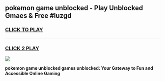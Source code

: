 
## pokemon game unblocked - Play Unblocked Gmaes & Free #luzgd
<h3>
<a href="https://news.freeplayer.one?title=pokemon_game_unblocked&ref=26F">CLICK TO PLAY</a></h3>
<hr>

<h3>
<a href="https://news.freeplayer.one?title=pokemon_game_unblocked&ref=26F">CLICK 2 PLAY</a>
  
</h3>

<a href="https://news.freeplayer.one?title=pokemon_game_unblocked&ref=26F/"><img src="https://clearcache.store/games.png"></a>


**pokemon game unblocked games unblocked: Your Gateway to Fun and Accessible Online Gaming**
